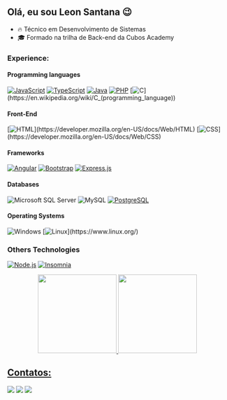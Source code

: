 ## Olá, eu sou Leon Santana 😉

- 🔥 Técnico em Desenvolvimento de Sistemas
- 🎓 Formado na trilha de Back-end da Cubos Academy 
### Experience:
#### Programming languages
[![JavaScript](https://img.shields.io/badge/-JavaScript-yellow?style=square&logo=javascript&logoColor=white)](https://developer.mozilla.org/en-US/docs/Web/JavaScript)
[![TypeScript](https://img.shields.io/badge/-TypeScript-3178C6?style=square&logo=typescript&logoColor=white)](https://www.typescriptlang.org/)
[![Java](https://img.shields.io/badge/-Java-orange?style=square&logo=java&logoColor=white)](https://www.java.com/)
[![PHP](https://img.shields.io/badge/-PHP-purple?style=square&logo=php&logoColor=white)](https://www.php.net/)
[![C](https://img.shields.io/badge/-C-rgb(73,%20130,%20191)?style=square&logo=c&logoColor=white)](https://en.wikipedia.org/wiki/C_(programming_language))

#### Front-End
[![HTML](http://img.shields.io/badge/-HTML-rgb(229,%20146,%2073)?style=square&logo=html5&logoColor=white&link=https://developer.mozilla.org/en-US/docs/Web/HTML)](https://developer.mozilla.org/en-US/docs/Web/HTML)
[![CSS](http://img.shields.io/badge/-CSS-rgb(33,%20150,%20243)?style=square&logo=css3&logoColor=white&link=https://developer.mozilla.org/en-US/docs/Web/CSS)](https://developer.mozilla.org/en-US/docs/Web/CSS)


#### Frameworks
[![Angular](https://img.shields.io/badge/-Angular-e23237?style=square&logo=angular&logoColor=white)](https://angular.io/)
[![Bootstrap](https://img.shields.io/badge/-Bootstrap-7952B3?style=square&logo=bootstrap&logoColor=white&link=https://getbootstrap.com/)](https://getbootstrap.com/)
[![Express.js](https://img.shields.io/badge/-Express.js-000000?style=square&logo=express&logoColor=white&link=https://expressjs.com/)](https://expressjs.com/)



#### Databases
![Microsoft SQL Server](https://img.shields.io/badge/-Microsoft_SQL_Server-rgb(204,%2041,%2039)?style=square&logo=microsoft-sql-server&logoColor=white&link=https://github.com/GuiEdington/)
![MySQL](https://img.shields.io/badge/-MySQL-rgb(68,%20121,%20161)?style=square&logo=mysql&logoColor=e97b00&link=https://github.com/GuiEdington/)
[![PostgreSQL](https://img.shields.io/badge/-PostgreSQL-336791?style=square&logo=postgresql&logoColor=white&link=https://www.postgresql.org/)](https://www.postgresql.org/)


#### Operating Systems
![Windows](http://img.shields.io/badge/-Windows-rgb(0,%20120,%20214)?style=square&logo=windows&logoColor=white&link=https://github.com/GuiEdington/)
[![Linux](http://img.shields.io/badge/-Linux-rgb(33,%2041,%2056)?style=square&logo=linux&logoColor=white&link=https://sua_pagina_no_github_aqui/)](https://www.linux.org/)

### Others Technologies
[![Node.js](https://img.shields.io/badge/-Node.js-43853D?style=square&logo=node.js&logoColor=white&link=https://nodejs.org/)](https://nodejs.org/)
[![Insomnia](https://img.shields.io/badge/-Insomnia-5849BE?style=square&logo=insomnia&logoColor=white&link=https://insomnia.rest/)](https://insomnia.rest/)

<div align="center">
  <a href="https://github.com/LeonSantana7">
  <img height="180em" src="https://github-readme-stats.vercel.app/api?username=LeonSantana7&show_icons=true&theme=dark&include_all_commits=true&count_private=true"/>
  <img height="180em" src="https://github-readme-stats.vercel.app/api/top-langs/?username=LeonSantana7&layout=compact&langs_count=7&theme=dark"/>
</div>


  ## Contatos:

<div>
<a href="https://www.instagram.com/leonsantana210/" target="blank"><img src="https://img.shields.io/badge/-Instagram-%23E4405F?style=for-the-badge&logo=instagram&logoColor=white" target="blank"></a>
<a href = "mailto:leon.santana854@gmail.com"><img src="https://img.shields.io/badge/Gmail-D14836?style=for-the-badge&logo=gmail&logoColor=white" target="blank"></a>
<a href="https://www.linkedin.com/in/leon-santana-8b5041193/" target="blank"><img src="https://img.shields.io/badge/-LinkedIn-%230077B5?style=for-the-badge&logo=linkedin&logoColor=white" target="blank"></a> 

</div>



